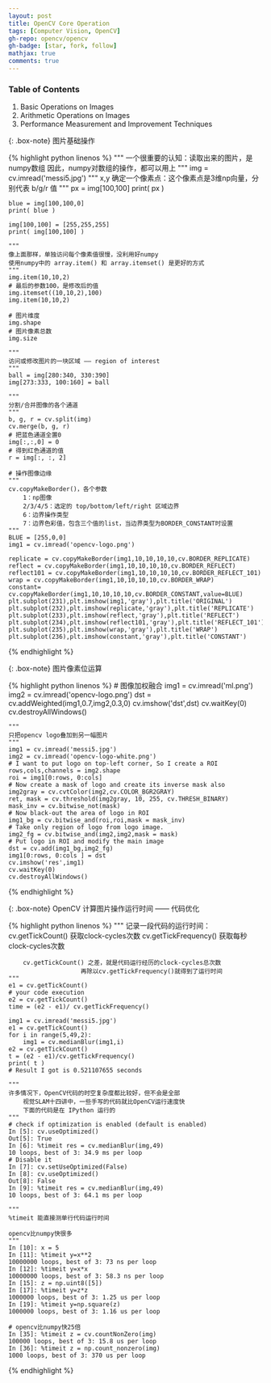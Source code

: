 ```yaml
---
layout: post
title: OpenCV Core Operation
tags: [Computer Vision, OpenCV]
gh-repo: opencv/opencv
gh-badge: [star, fork, follow]
mathjax: true
comments: true
---
```


### Table of Contents
1. Basic Operations on Images  
2. Arithmetic Operations on Images  
3. Performance Measurement and Improvement Techniques  

{: .box-note}
图片基础操作

{% highlight python linenos %}
    """
    一个很重要的认知：读取出来的图片，是numpy数组
                因此，numpy对数组的操作，都可以用上
    """
    img = cv.imread('messi5.jpg')
    """
    x,y 确定一个像素点：这个像素点是3维np向量，分别代表 b/g/r 值
    """
    px = img[100,100]
    print( px )

    blue = img[100,100,0]
    print( blue )

    img[100,100] = [255,255,255]
    print( img[100,100] )

    """
    像上面那样，单独访问每个像素值很慢，没利用好numpy
    使用numpy中的 array.item() 和 array.itemset() 是更好的方式
    """
    img.item(10,10,2)
    # 最后的参数100，是修改后的值
    img.itemset((10,10,2),100)
    img.item(10,10,2)

    # 图片维度
    img.shape
    # 图片像素总数
    img.size

    """
    访问或修改图片的一块区域 —— region of interest
    """
    ball = img[280:340, 330:390]
    img[273:333, 100:160] = ball

    """
    分割/合并图像的各个通道
    """
    b, g, r = cv.split(img)
    cv.merge(b, g, r)
    # 把蓝色通道全置0
    img[:,:,0] = 0
    # 得到红色通道的值
    r = img[:, :, 2]

    # 操作图像边缘
    """
    cv.copyMakeBorder()，各个参数
        1：np图像
        2/3/4/5：选定的 top/bottom/left/right 区域边界
        6：边界操作类型
        7：边界色彩值，包含三个值的list，当边界类型为BORDER_CONSTANT时设置
    """
    BLUE = [255,0,0]
    img1 = cv.imread('opencv-logo.png')

    replicate = cv.copyMakeBorder(img1,10,10,10,10,cv.BORDER_REPLICATE)
    reflect = cv.copyMakeBorder(img1,10,10,10,10,cv.BORDER_REFLECT)
    reflect101 = cv.copyMakeBorder(img1,10,10,10,10,cv.BORDER_REFLECT_101)
    wrap = cv.copyMakeBorder(img1,10,10,10,10,cv.BORDER_WRAP)
    constant= cv.copyMakeBorder(img1,10,10,10,10,cv.BORDER_CONSTANT,value=BLUE)
    plt.subplot(231),plt.imshow(img1,'gray'),plt.title('ORIGINAL')
    plt.subplot(232),plt.imshow(replicate,'gray'),plt.title('REPLICATE')
    plt.subplot(233),plt.imshow(reflect,'gray'),plt.title('REFLECT')
    plt.subplot(234),plt.imshow(reflect101,'gray'),plt.title('REFLECT_101')
    plt.subplot(235),plt.imshow(wrap,'gray'),plt.title('WRAP')
    plt.subplot(236),plt.imshow(constant,'gray'),plt.title('CONSTANT')
{% endhighlight %}

{: .box-note}
图片像素位运算

{% highlight python linenos %}
    # 图像加权融合
    img1 = cv.imread('ml.png')
    img2 = cv.imread('opencv-logo.png')
    dst = cv.addWeighted(img1,0.7,img2,0.3,0)
    cv.imshow('dst',dst)
    cv.waitKey(0)
    cv.destroyAllWindows()

    """
    只把opencv logo叠加到另一幅图片
    """
    img1 = cv.imread('messi5.jpg')
    img2 = cv.imread('opencv-logo-white.png')
    # I want to put logo on top-left corner, So I create a ROI
    rows,cols,channels = img2.shape
    roi = img1[0:rows, 0:cols]
    # Now create a mask of logo and create its inverse mask also
    img2gray = cv.cvtColor(img2,cv.COLOR_BGR2GRAY)
    ret, mask = cv.threshold(img2gray, 10, 255, cv.THRESH_BINARY)
    mask_inv = cv.bitwise_not(mask)
    # Now black-out the area of logo in ROI
    img1_bg = cv.bitwise_and(roi,roi,mask = mask_inv)
    # Take only region of logo from logo image.
    img2_fg = cv.bitwise_and(img2,img2,mask = mask)
    # Put logo in ROI and modify the main image
    dst = cv.add(img1_bg,img2_fg)
    img1[0:rows, 0:cols ] = dst
    cv.imshow('res',img1)
    cv.waitKey(0)
    cv.destroyAllWindows()
{% endhighlight %}

{: .box-note}
OpenCV 计算图片操作运行时间 —— 代码优化

{% highlight python linenos %}
    """
    记录一段代码的运行时间：
        cv.getTickCount()   获取clock-cycles次数
        cv.getTickFrequency()   获取每秒 clock-cycles次数

        cv.getTickCount() 之差，就是代码运行经历的clock-cycles总次数
                        再除以cv.getTickFrequency()就得到了运行时间
    """
    e1 = cv.getTickCount()
    # your code execution
    e2 = cv.getTickCount()
    time = (e2 - e1)/ cv.getTickFrequency()

    img1 = cv.imread('messi5.jpg')
    e1 = cv.getTickCount()
    for i in range(5,49,2):
        img1 = cv.medianBlur(img1,i)
    e2 = cv.getTickCount()
    t = (e2 - e1)/cv.getTickFrequency()
    print( t )
    # Result I got is 0.521107655 seconds

    """
    许多情况下，OpenCV代码的时空复杂度都比较好，但不会是全部
        视觉SLAM十四讲中，一些手写的代码就比OpenCV运行速度快
        下面的代码是在 IPython 运行的
    """
    # check if optimization is enabled (default is enabled)
    In [5]: cv.useOptimized()
    Out[5]: True
    In [6]: %timeit res = cv.medianBlur(img,49)
    10 loops, best of 3: 34.9 ms per loop
    # Disable it
    In [7]: cv.setUseOptimized(False)
    In [8]: cv.useOptimized()
    Out[8]: False
    In [9]: %timeit res = cv.medianBlur(img,49)
    10 loops, best of 3: 64.1 ms per loop

    """
    %timeit 能直接测单行代码运行时间

    opencv比numpy快很多
    """
    In [10]: x = 5
    In [11]: %timeit y=x**2
    10000000 loops, best of 3: 73 ns per loop
    In [12]: %timeit y=x*x
    10000000 loops, best of 3: 58.3 ns per loop
    In [15]: z = np.uint8([5])
    In [17]: %timeit y=z*z
    1000000 loops, best of 3: 1.25 us per loop
    In [19]: %timeit y=np.square(z)
    1000000 loops, best of 3: 1.16 us per loop

    # opencv比numpy快25倍
    In [35]: %timeit z = cv.countNonZero(img)
    100000 loops, best of 3: 15.8 us per loop
    In [36]: %timeit z = np.count_nonzero(img)
    1000 loops, best of 3: 370 us per loop
{% endhighlight %}